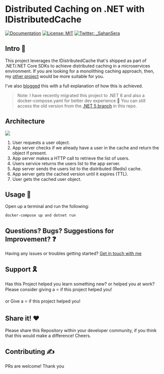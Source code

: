 # Distributed Caching on .NET with IDistributedCache

[![Documentation](https://img.shields.io/badge/documentation-yes-brightgreen.svg)](sahansera.dev)
[![License: MIT](https://img.shields.io/badge/License-MIT-yellow.svg)](#)
[![Twitter: _SahanSera](https://img.shields.io/twitter/follow/_SahanSera.svg?style=social)](https://twitter.com/_SahanSera)

## Intro 👋

This project leverages the IDistributedCache that's shipped as part of .NET/.NET Core SDKs to achieve distributed caching in a microservices environment. If you are looking for a monolithing caching approach, then, my [other project](https://github.com/sahansera/InMemoryCacheNetCore) would be more suitable for you.

I've also [blogged](https://sahansera.dev/distributed-caching-aspnet-core-redis/) this with a full explanation of how this is achieved.

> Note: I have recently migrated this project to .NET 6 and also a docker-compose.yaml for better dev experience 🎉 You can still access the old version from the [.NET 5 branch](https://github.com/sahansera/DistributedCacheAspNetCoreRedis/tree/dotnet5) in this repo. 

## Architecture

![](https://sahansera.dev/static/f5cf079e725b11c30eb666b3ff414626/d7ceb/distributed-caching-in-aspdotnet-core-with-redis-1.png)

1. User requests a user object.
2. App server checks if we already have a user in the cache and return the object if present.
3. App server makes a HTTP call to retrieve the list of users.
4. Users service returns the users list to the app server.
5. App server sends the users list to the distributed (Redis) cache.
6. App server gets the cached version until it expires (TTL).
7. User gets the cached user object.

## Usage 🚀

Open up a terminal and run the following:

```sh
docker-compose up and dotnet run
```

## Questions? Bugs? Suggestions for Improvement? ❓

Having any issues or troubles getting started? [Get in touch with me](https://sahansera.dev/contact/) 

## Support 🎗

Has this Project helped you learn something new? or helped you at work? Please consider giving a ⭐️ if this project helped you!

or Give a ⭐️ if this project helped you!

## Share it! ❤️

Please share this Repository within your developer community, if you think that this would make a difference! Cheers.

## Contributing ✍️

PRs are welcome! Thank you
